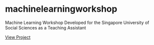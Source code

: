 # machinelearningworkshop
Machine Learning Workshop Developed for the Singapore University of Social Sciences as a Teaching Assistant

<a href="https://cheongshiuhong.github.io/machinelearningworkshop/">View Project</a>
